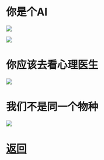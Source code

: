 # 你是个AI

![](https://pic2.imgdb.cn/item/6446df5b0d2dde57771e56dd.jpg)

![](https://pic2.imgdb.cn/item/6446df8b0d2dde57771e6bf8.jpg)

# 你应该去看心理医生

![](https://pic2.imgdb.cn/item/6446df980d2dde57771e74e1.jpg)

# 我们不是同一个物种

![](https://pic2.imgdb.cn/item/6446dfa20d2dde57771e7c4b.jpg)


# [返回](newbing简介.md)
